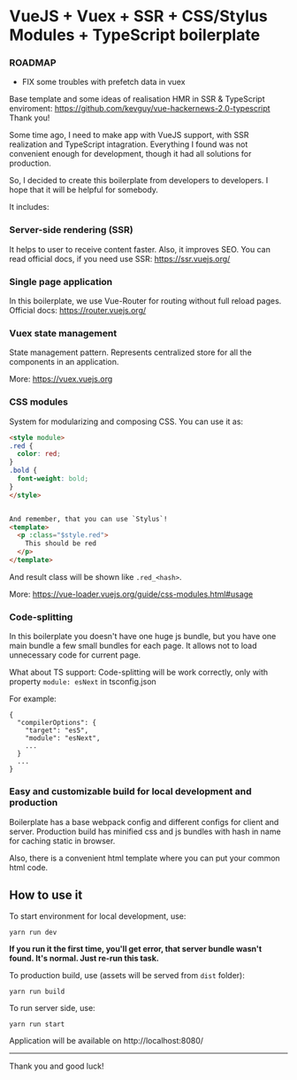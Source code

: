 # VueJS + Vuex + SSR + CSS/Stylus Modules + TypeScript boilerplate

### ROADMAP

- FIX some troubles with prefetch data in vuex

Base template and some ideas of realisation HMR in SSR & TypeScript enviroment: https://github.com/kevguy/vue-hackernews-2.0-typescript
Thank you!

Some time ago, I need to make app with VueJS support, with SSR realization and TypeScript intagration.
Everything I found was not convenient enough for development, though it had all solutions for production.

So, I decided to create this boilerplate from developers to developers.
I hope that it will be helpful for somebody.

It includes:

### Server-side rendering (SSR)

It helps to user to receive content faster. Also, it improves SEO.
You can read official docs, if you need use SSR: https://ssr.vuejs.org/

### Single page application

In this boilerplate, we use Vue-Router for routing without full reload pages.
Official docs: https://router.vuejs.org/

### Vuex state management

State management pattern. Represents centralized store for all the components in an application. 

More: https://vuex.vuejs.org

### CSS modules

System for modularizing and composing CSS. You can use it as:
```html
<style module>
.red {
  color: red;
}
.bold {
  font-weight: bold;
}
</style>
```

```html

And remember, that you can use `Stylus`!
<template>
  <p :class="$style.red">
    This should be red
  </p>
</template>
```

And result class will be shown like `.red_<hash>`.

More: https://vue-loader.vuejs.org/guide/css-modules.html#usage

### Code-splitting

In this boilerplate you doesn't have one huge js bundle, 
but you have one main bundle a few small bundles for each page.
It allows not to load unnecessary code for current page.

What about TS support:
Code-splitting will be work correctly, only with property `module: esNext` in tsconfig.json

For example:

```
{
  "compilerOptions": {
    "target": "es5",
    "module": "esNext",
    ...
  }
  ...
}
```

### Easy and customizable build for local development and production

Boilerplate has a base webpack config and different configs for client and server.
Production build has minified css and js bundles with hash in name for caching static in browser.

Also, there is a convenient html template where you can put your common html code.


## How to use it

To start environment for local development, use:
```
yarn run dev
```
**If you run it the first time, you'll get error, that server bundle wasn't found. 
It's normal. Just re-run this task.**

To production build, use (assets will be served from `dist` folder):
```
yarn run build
```

To run server side, use:
```
yarn run start
```

Application will be available on http://localhost:8080/ 

___

Thank you and good luck!
